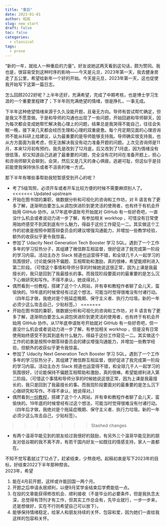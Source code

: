 ```yaml
---
title: "重启"
date: 2023-01-01
author: 呱呱
slug: new start
draft: false
toc: false
categories:
  - classical
tags:
  - prose
---
```


“新的一年，就给人一种重启的力量”。好友说她这两天看到这句话，颇为赞同。我也是，很容易受到这种时序的影响——今天是元旦，2023年第一天，我去健身房走了五公里，希望给新年一个好的开始。今天是元旦，2023年第一天，这也促使我开始写下这第一篇日志。

怎么回顾2022好呢？上半年还好，充满希望，完成了中期考核，也是博士学习生涯的一个重要里程碑了；下半年则充满绝望的情绪，很是挣扎，一事无成。

下半年这种绝望情绪来源于久久没能开题，且毫无方向。导师有尝试帮忙确定，但是我又不愿意做。于是和导师的沟通也出现了一些问题，开始回避和导师聊天，因为每次都会变成她帮忙解决我心理上的问题，结果总是我哭得不能自己，往往会失眠一晚，接下来几天都会经历生理和心理的双重疲惫。每个月定期见面的心理咨询师不能从科研上给建议，认为最重要的是导师能够支持我。导师确实很支持我，也从方方面面为我考虑，但无法解决我没有动力准备开题的问题。上次见咨询师是11月，本来12月初有预约，我先是改到了12月底，后又改到了1月底，因为情绪没有很低落，却又知道自己逃避了最重要的问题，完全没有花时间在准备开题上，担心和咨询师聊天会聊到，会哭，然后又是几天的身心俱疲。逃避可耻，但这似乎是目前能使我保持快乐或者不沮丧的唯一方式。

那下半年有哪些事帮助我短暂感受到开心的呢？
* 考了5级驾照，必须开车或者开车比较方便的时候不需要麻烦别人了。
<<<<<<< Updated upstream
* 开始在图书馆的兼职，做数据分析和可视化的咨询和工作坊，对 R 语言有了更多了解，逐渐明白要怎么从调包侠进阶到更灵活的使用者，也有终于有机会开始用 GitHub 协作。从17年底申请账号开始就对 GitHub 有一些好奇吧，一直没什么机会或者说动力进一步了解，有参加相关 workhop ，可惜没有日常使用始终感受不到其到底有什么魅力，得益于这份工作窥见一二。其实做这个工作的初衷是按照中期答辩委员会的建议增强沟通能力，并增加一些教学经验，额外的收获似乎更令我惊喜。
* 参加了 Udacity Next Generation Tech Booster 学习 SQL。遇到了一个工作多年的学习狂热分子，其组建了微信群互相监督，很好促进了我完成第一阶段的学习内容。活动主办方 Slack 频道也运营得不错，和全球几千人一起学习的氛围很好，讨论能保持不偏题、互相帮助和激励，真的很棒，希望能顺利进入第二阶段。（可惜这个事情和导师分享的时候她说这很正常，因为上课是我最擅长的，我只是回到了我最擅长的事。而我现阶段要面对的最重要的是怎么沉下心做研究和写作。不得不承认，她说得对。）
* 偶然看到一份教程，搭建了这个个人网站，并有幸和教程作者聊了会儿天，蛮愉快的。19年底的时候曾经有过这个想法，可能当时觉得很难没有付诸行动。（四年后才做，我绝对是个拖延症晚期、保守主义者、执行力垃圾。新的一年必须少这么攻击自己，少贴标签。）
=======
* 开始在图书馆的兼职，做数据分析和可视化的咨询和工作坊，对 R 语言有了更多了解，逐渐明白要怎么从调包侠进阶到更灵活的使用者，也有终于有机会开始用 GitHub 协作。从17年底申请账号开始就对 GitHub 有一些好奇吧，但一直没什么机会或者说动力进一步了解，有参加相关 workhop ，但是没有日常使用始终感受不到其到底有什么魅力，得益于这份工作窥见一二。其实做这个工作的初衷是按照中期答辩委员会的建议增强沟通能力，并增加一些教学经验，但额外的收获似乎更令我惊喜。
* 参加了 Udacity Next Generation Tech Booster 学习 SQL。遇到了一个工作多年的学习狂热分子，其组建了微信群互相监督，很好促进了我完成第一阶段的学习内容。活动主办方 Slack 频道也运营得不错，和全球几千人一起学习的氛围很好，讨论能保持不偏题互相帮助和激励，真的很棒。希望能顺利进入第二阶段。（可惜这个事情和导师分享的时候她说这很正常，因为上课是我最擅长的，我只是回到了我最擅长的事。而我现阶段要面对的最重要的是怎么沉下心做研究和写作。不得不承认，她说得对。）
* 偶然看到[一份教程](https://hongtaoh.com/cn/2021/03/02/personal-website-tutorial/)，搭建了这个个人网站，并有幸和教程作者聊了会儿天，蛮愉快的。19年底的时候曾经有过这个想法，可能当时觉得很难没有付诸行动。（四年后才做，我绝对是个拖延症晚期、保守主义者、执行力垃圾。新的一年必须少这么攻击自己，少贴标签）。
>>>>>>> Stashed changes
* 有两个温哥华能见到的朋友给过我很好的鼓励，有另外三个温哥华能见到的朋友对低谷期的我不离不弃，有若干国内好友一如既往的情感支持，家人一直都在。

不知不觉写着就过了12点了，赶紧结束，少熬夜吧。起稿初衷是写下2023年的目标，好结束2022下半年那种颓丧。  
2023年，希望
1. 能在4月前开题，这样或许能回国一两个月。
2. 开题之后申请永居顺利，以便9月奖学金结束后学费能低一点。
3. 在投的文章能获得修改机会、顺利接收（不是毕业的必要条件，但是我执念太深，总觉得有顶刊才有工作，但其实工作总会有，先毕业就行，一步一步来，还是想做好，实在不行则希望自己可以放下）。
4. 能够保持情绪稳定，给家人和朋友持续的关怀、包容和爱，因为她们一直给我这样的包容和关怀。

